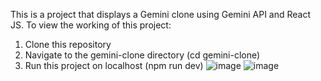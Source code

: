 This is a project that displays a Gemini clone using Gemini API and React JS.
To view the working of this project:
1. Clone this repository
2. Navigate to the gemini-clone directory (cd gemini-clone)
3. Run this project on localhost (npm run dev)
![image](https://github.com/user-attachments/assets/52b7bb1e-9801-4263-9c9b-bc5eab2a236a)
![image](https://github.com/user-attachments/assets/17af6c0f-646a-4e9c-a70f-6f3e00034a3a)

